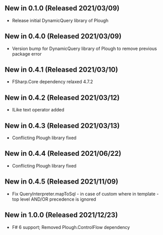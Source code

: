 ## New in 0.1.0 (Released 2021/03/09)
* Release initial DynamicQuery library of Plough

## New in 0.4.0 (Released 2021/03/09)
* Version bump for DynamicQuery library of Plough to remove previous package error

## New in 0.4.1 (Released 2021/03/10)
* FSharp.Core dependency relaxed 4.7.2

## New in 0.4.2 (Released 2021/03/12)
* ILike text operator added

## New in 0.4.3 (Released 2021/03/13)
* Conflicting Plough library fixed

## New in 0.4.4 (Released 2021/06/22)
* Conflicting Plough library fixed

## New in 0.4.5 (Released 2021/11/09)
* Fix QueryInterpreter.mapToSql - in case of custom where in template - top level AND/OR precedence is ignored

## New in 1.0.0 (Released 2021/12/23)
* F# 6 support; Removed Plough.ControlFlow dependency
